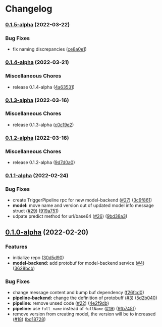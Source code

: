 # Changelog

### [0.1.5-alpha](https://github.com/instill-ai/protobufs/compare/v0.1.4-alpha...v0.1.5-alpha) (2022-03-22)


### Bug Fixes

* fix naming discrepancies ([ce8a0e1](https://github.com/instill-ai/protobufs/commit/ce8a0e1364d9dc343765a34a4f6c30d3a32296fe))

### [0.1.4-alpha](https://github.com/instill-ai/protobufs/compare/v0.1.3-alpha...v0.1.4-alpha) (2022-03-21)


### Miscellaneous Chores

* release 0.1.4-alpha ([4a63531](https://github.com/instill-ai/protobufs/commit/4a635312c4f5ed94af91df34126e3944dfbcf972))

### [0.1.3-alpha](https://github.com/instill-ai/protobufs/compare/v0.1.2-alpha...v0.1.3-alpha) (2022-03-16)


### Miscellaneous Chores

* release 0.1.3-alpha ([c0c19e2](https://github.com/instill-ai/protobufs/commit/c0c19e2a49c4a0c032441139c2b4502a36da6b1e))

### [0.1.2-alpha](https://github.com/instill-ai/protobufs/compare/v0.1.1-alpha...v0.1.2-alpha) (2022-03-16)


### Miscellaneous Chores

* release 0.1.2-alpha ([9d7d0a0](https://github.com/instill-ai/protobufs/commit/9d7d0a03632efd65e6b3e2f97c9b40cd15625ccd))

### [0.1.1-alpha](https://github.com/instill-ai/protobufs/compare/v0.1.0-alpha...v0.1.1-alpha) (2022-02-24)


### Bug Fixes

* create TriggerPipeline rpc for new model-backend ([#27](https://github.com/instill-ai/protobufs/issues/27)) ([3c9f861](https://github.com/instill-ai/protobufs/commit/3c9f861fec699bb4ec08422409461bdfdb190e30))
* **model:** move name and version out of updated model info message struct ([#29](https://github.com/instill-ai/protobufs/issues/29)) ([919a751](https://github.com/instill-ai/protobufs/commit/919a75102c38ff8f075732dde525e2acde336407))
* udpate predict method for url/base64 ([#26](https://github.com/instill-ai/protobufs/issues/26)) ([9bd38a3](https://github.com/instill-ai/protobufs/commit/9bd38a31a0922c4fecd2759d0e40b56d60239ed2))

## [0.1.0-alpha](https://github.com/instill-ai/protobufs/compare/v0.0.0-alpha...v0.1.0-alpha) (2022-02-20)


### Features

* initialize repo ([30d5d90](https://github.com/instill-ai/protobufs/commit/30d5d90991a62624e1c1c8a3d559351e25b14412))
* **model-backend:** add protobuf for model-backend service ([#4](https://github.com/instill-ai/protobufs/issues/4)) ([3628bcb](https://github.com/instill-ai/protobufs/commit/3628bcb97e942d46261714401153f834e9487b49))


### Bug Fixes

* change message content and bump buf dependency ([f26fcd0](https://github.com/instill-ai/protobufs/commit/f26fcd0e667f08a319114fbd0b9d470e25a06ac2))
* **pipeline-backend:** change the definition of protobuff ([#3](https://github.com/instill-ai/protobufs/issues/3)) ([5d2b040](https://github.com/instill-ai/protobufs/commit/5d2b040d9b85f073be83a1d6b7f032ad00f0d4dd))
* **pipeline:** remove unsed code ([#22](https://github.com/instill-ai/protobufs/issues/22)) ([4e2f9db](https://github.com/instill-ai/protobufs/commit/4e2f9dbbdd5f9b6a328a06a31e9933182a376786))
* **pipeline:** use `full_name` instead of `fullName` ([#19](https://github.com/instill-ai/protobufs/issues/19)) ([9fb7451](https://github.com/instill-ai/protobufs/commit/9fb74510c9346482b25bd291ed2d913e7e3df734))
* remove version from creating model, the version will be to increased ([#18](https://github.com/instill-ai/protobufs/issues/18)) ([bd18728](https://github.com/instill-ai/protobufs/commit/bd18728fcb334bd5c85f88f90bfe6870b6cc7e68))
